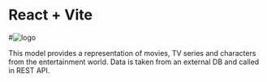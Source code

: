 # React + Vite

#![logo](https://github.com/user-attachments/assets/c51ca397-baa4-4f7a-ad7d-9e09b65db64e)

This model provides a representation of movies, TV series and characters from the entertainment world. Data is taken from an external DB and called in REST API.


